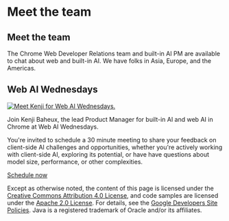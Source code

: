 # Meet the team

## Meet the team

The Chrome Web Developer Relations team and built-in AI PM are available to chat about web and built-in AI. We have folks in Asia, Europe, and the Americas.

## Web AI Wednesdays

[![Meet Kenji for Web AI Wednesdays.](/static/docs/ai/team/images/meet-kenji.png)](http://goo.gle/webai-wednesdays)

Join Kenji Baheux, the lead Product Manager for built-in AI and web AI in Chrome at Web AI Wednesdays.

You're invited to schedule a 30 minute meeting to share your feedback on client-side AI challenges and opportunities, whether you're actively working with client-side AI, exploring its potential, or have have questions about model size, performance, or other complexities.

[Schedule now](http://goo.gle/webai-wednesdays)

Except as otherwise noted, the content of this page is licensed under the [Creative Commons Attribution 4.0 License](https://creativecommons.org/licenses/by/4.0/), and code samples are licensed under the [Apache 2.0 License](https://www.apache.org/licenses/LICENSE-2.0). For details, see the [Google Developers Site Policies](https://developers.google.com/site-policies). Java is a registered trademark of Oracle and/or its affiliates.